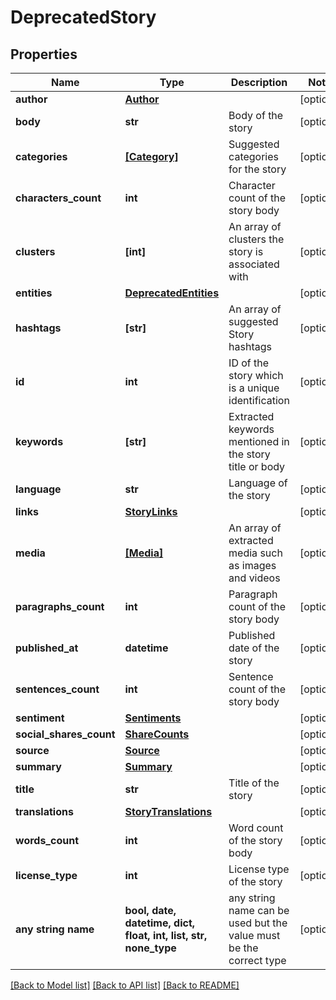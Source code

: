 # DeprecatedStory


## Properties
Name | Type | Description | Notes
------------ | ------------- | ------------- | -------------
**author** | [**Author**](Author.md) |  | [optional] 
**body** | **str** | Body of the story | [optional] 
**categories** | [**[Category]**](Category.md) | Suggested categories for the story | [optional] 
**characters_count** | **int** | Character count of the story body | [optional] 
**clusters** | **[int]** | An array of clusters the story is associated with | [optional] 
**entities** | [**DeprecatedEntities**](DeprecatedEntities.md) |  | [optional] 
**hashtags** | **[str]** | An array of suggested Story hashtags | [optional] 
**id** | **int** | ID of the story which is a unique identification | [optional] 
**keywords** | **[str]** | Extracted keywords mentioned in the story title or body | [optional] 
**language** | **str** | Language of the story | [optional] 
**links** | [**StoryLinks**](StoryLinks.md) |  | [optional] 
**media** | [**[Media]**](Media.md) | An array of extracted media such as images and videos | [optional] 
**paragraphs_count** | **int** | Paragraph count of the story body | [optional] 
**published_at** | **datetime** | Published date of the story | [optional] 
**sentences_count** | **int** | Sentence count of the story body | [optional] 
**sentiment** | [**Sentiments**](Sentiments.md) |  | [optional] 
**social_shares_count** | [**ShareCounts**](ShareCounts.md) |  | [optional] 
**source** | [**Source**](Source.md) |  | [optional] 
**summary** | [**Summary**](Summary.md) |  | [optional] 
**title** | **str** | Title of the story | [optional] 
**translations** | [**StoryTranslations**](StoryTranslations.md) |  | [optional] 
**words_count** | **int** | Word count of the story body | [optional] 
**license_type** | **int** | License type of the story | [optional] 
**any string name** | **bool, date, datetime, dict, float, int, list, str, none_type** | any string name can be used but the value must be the correct type | [optional]

[[Back to Model list]](../README.md#documentation-for-models) [[Back to API list]](../README.md#documentation-for-api-endpoints) [[Back to README]](../README.md)


